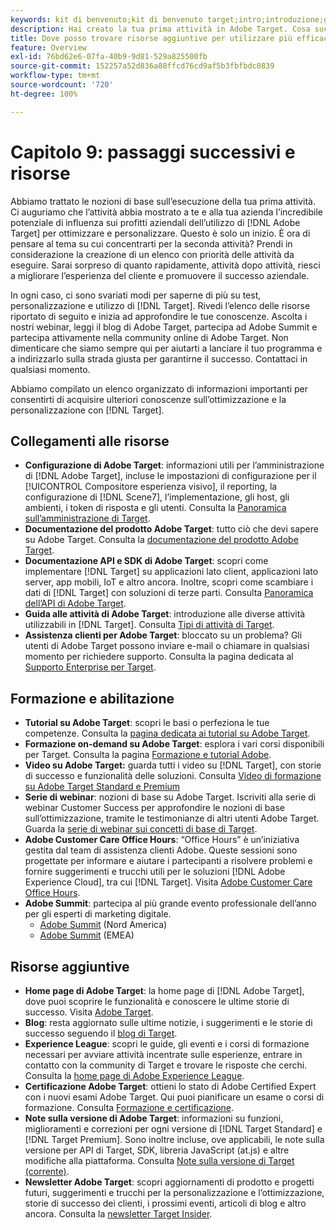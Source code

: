 ```yaml
---
keywords: kit di benvenuto;kit di benvenuto target;intro;introduzione;guida introduttiva
description: Hai creato la tua prima attività in Adobe Target. Cosa succede ora? Utilizza questo articolo per trovare collegamenti a risorse aggiuntive, tutorial e video dimostrativi.
title: Dove posso trovare risorse aggiuntive per utilizzare più efficacemente Target?
feature: Overview
exl-id: 76bd62e6-07fa-40b9-9d81-529a825500fb
source-git-commit: 152257a52d836a88ffcd76cd9af5b3fbfbdc0839
workflow-type: tm+mt
source-wordcount: '720'
ht-degree: 100%

---
```


# Capitolo 9: passaggi successivi e risorse

Abbiamo trattato le nozioni di base sull’esecuzione della tua prima attività. Ci auguriamo che l’attività abbia mostrato a te e alla tua azienda l’incredibile potenziale di influenza sui profitti aziendali dell’utilizzo di [!DNL Adobe Target] per ottimizzare e personalizzare. Questo è solo un inizio. È ora di pensare al tema su cui concentrarti per la seconda attività? Prendi in considerazione la creazione di un elenco con priorità delle attività da eseguire. Sarai sorpreso di quanto rapidamente, attività dopo attività, riesci a migliorare l’esperienza del cliente e promuovere il successo aziendale.

In ogni caso, ci sono svariati modi per saperne di più su test, personalizzazione e utilizzo di [!DNL Target]. Rivedi l’elenco delle risorse riportato di seguito e inizia ad approfondire le tue conoscenze. Ascolta i nostri webinar, leggi il blog di Adobe Target, partecipa ad Adobe Summit e partecipa attivamente nella community online di Adobe Target. Non dimenticare che siamo sempre qui per aiutarti a lanciare il tuo programma e a indirizzarlo sulla strada giusta per garantirne il successo. Contattaci in qualsiasi momento.

Abbiamo compilato un elenco organizzato di informazioni importanti per consentirti di acquisire ulteriori conoscenze sull’ottimizzazione e la personalizzazione con [!DNL Target].

## Collegamenti alle risorse

* **Configurazione di Adobe Target**: informazioni utili per l’amministrazione di [!DNL Adobe Target], incluse le impostazioni di configurazione per il [!UICONTROL Compositore esperienza visivo], il reporting, la configurazione di [!DNL Scene7], l’implementazione, gli host, gli ambienti, i token di risposta e gli utenti. Consulta la [Panoramica sull’amministrazione di Target](/help/main/administrating-target/administrating-target.md).
* **Documentazione del prodotto Adobe Target**: tutto ciò che devi sapere su Adobe Target. Consulta la [documentazione del prodotto Adobe Target](https://experienceleague.adobe.com/docs/target/using/target-home.html?lang=it).
* **Documentazione API e SDK di Adobe Target**: scopri come implementare [!DNL Target] su applicazioni lato client, applicazioni lato server, app mobili, IoT e altro ancora. Inoltre, scopri come scambiare i dati di [!DNL Target] con soluzioni di terze parti. Consulta [Panoramica dell’API di Adobe Target](/help/main/api/api-overview.md).
* **Guida alle attività di Adobe Target**: introduzione alle diverse attività utilizzabili in [!DNL Target]. Consulta [Tipi di attività di Target](/help/main/c-activities/target-activities-guide.md).
* **Assistenza clienti per Adobe Target**: bloccato su un problema? Gli utenti di Adobe Target possono inviare e-mail o chiamare in qualsiasi momento per richiedere supporto. Consulta la pagina dedicata al [Supporto Enterprise per Target](https://helpx.adobe.com/it/contact/enterprise-support.ec.html#target).

## Formazione e abilitazione

* **Tutorial su Adobe Target**: scopri le basi o perfeziona le tue competenze. Consulta la [pagina dedicata ai tutorial su Adobe Target](https://experienceleague.adobe.com/docs/target-learn/tutorials/overview.html?lang=it).
* **Formazione on-demand su Adobe Target**: esplora i vari corsi disponibili per Target. Consulta la pagina [Formazione e tutorial Adobe](https://helpx.adobe.com/it/learning.html?promoid=KAUDK).
* **Video su Adobe Target:** guarda tutti i video su [!DNL Target], con storie di successo e funzionalità delle soluzioni. Consulta [Video di formazione su Adobe Target Standard e Premium](/help/main/c-intro/target-standard-premium-training-videos.md)
* **Serie di webinar**: nozioni di base su Adobe Target. Iscriviti alla serie di webinar Customer Success per approfondire le nozioni di base sull’ottimizzazione, tramite le testimonianze di altri utenti Adobe Target. Guarda la [serie di webinar sui concetti di base di Target](/help/main/cmp-resources-and-contact-information.md#concept_11902FAC95C64479AABE020557A7EEE4).
* **Adobe Customer Care Office Hours**: “Office Hours” è un’iniziativa gestita dal team di assistenza clienti Adobe. Queste sessioni sono progettate per informare e aiutare i partecipanti a risolvere problemi e fornire suggerimenti e trucchi utili per le soluzioni [!DNL Adobe Experience Cloud], tra cui [!DNL Target]. Visita [Adobe Customer Care Office Hours](/help/main/cmp-resources-and-contact-information.md#concept_58EA30379D3B48C4848BA2A8C464A5B7).
* **Adobe Summit**: partecipa al più grande evento professionale dell’anno per gli esperti di marketing digitale.
   * [Adobe Summit](https://summit.adobe.com/na/) (Nord America)
   * [Adobe Summit](https://summit-emea.adobe.com/emea/) (EMEA)

## Risorse aggiuntive

* **Home page di Adobe Target**: la home page di [!DNL Adobe Target], dove puoi scoprire le funzionalità e conoscere le ultime storie di successo. Visita [Adobe Target](https://www.adobe.com/it/marketing/target.html).
* **Blog**: resta aggiornato sulle ultime notizie, i suggerimenti e le storie di successo seguendo il [blog di Target](https://blog.adobe.com/en/2020/07/29/adobe-target-announces-enhanced-analytics-measurement-for-ai-powered-testing-and-personalization.html#gs.di9df5).
* **Experience League**: scopri le guide, gli eventi e i corsi di formazione necessari per avviare attività incentrate sulle esperienze, entrare in contatto con la community di Target e trovare le risposte che cerchi. Consulta la [home page di Adobe Experience League](https://experienceleague.adobe.com/?lang=it#home).
* **Certificazione Adobe Target**: ottieni lo stato di Adobe Certified Expert con i nuovi esami Adobe Target. Qui puoi pianificare un esame o corsi di formazione. Consulta [Formazione e certificazione](/help/main/c-intro/training-and-certification.md).
* **Note sulla versione di Adobe Target**: informazioni su funzioni, miglioramenti e correzioni per ogni versione di [!DNL Target Standard] e [!DNL Target Premium]. Sono inoltre incluse, ove applicabili, le note sulla versione per API di Target, SDK, libreria JavaScript (at.js) e altre modifiche alla piattaforma. Consulta [Note sulla versione di Target (corrente)](/help/main/r-release-notes/release-notes.md).
* **Newsletter Adobe Target**: scopri aggiornamenti di prodotto e progetti futuri, suggerimenti e trucchi per la personalizzazione e l’ottimizzazione, storie di successo dei clienti, i prossimi eventi, articoli di blog e altro ancora. Consulta la [newsletter Target Insider](/help/main/r-release-notes/target-insider-newsletter.md).
